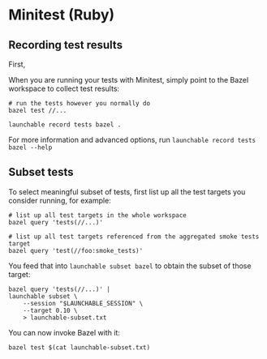 # Minitest (Ruby)

<a name="record-tests"></a>
## Recording test results
First, 

When you are running your tests with Minitest, simply point to the Bazel workspace
to collect test results:

```
# run the tests however you normally do
bazel test //...

launchable record tests bazel .
```

For more information and advanced options, run `launchable record tests bazel --help`


<a name="subset"></a>
## Subset tests
To select meaningful subset of tests, first list up all the test targets you consider running, for example:

```
# list up all test targets in the whole workspace
bazel query 'tests(//...)'

# list up all test targets referenced from the aggregated smoke tests target
bazel query 'test(//foo:smoke_tests)'
```

You feed that into `launchable subset bazel` to obtain the subset of those target:

```
bazel query 'tests(//...)' |
launchable subset \
    --session "$LAUNCHABLE_SESSION" \
    --target 0.10 \
    > launchable-subset.txt
```

You can now invoke Bazel with it:

```
bazel test $(cat launchable-subset.txt)
```
